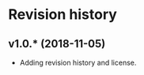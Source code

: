 Revision history
======================



v1.0.* (2018-11-05)
-----------------------

* Adding revision history and license.
